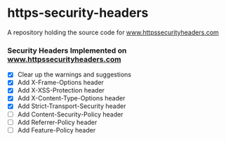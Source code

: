 # https-security-headers

A repository holding the source code for <a href="https://www.httpssecurityheaders.com">www.httpssecurityheaders.com</a>

### Security Headers Implemented on www.httpssecurityheaders.com

- [x] Clear up the warnings and suggestions
- [x] Add X-Frame-Options header
- [x] Add X-XSS-Protection header
- [x] Add X-Content-Type-Options header
- [x] Add Strict-Transport-Security header
- [ ] Add Content-Security-Policy header
- [ ] Add Referrer-Policy header
- [ ] Add Feature-Policy header
